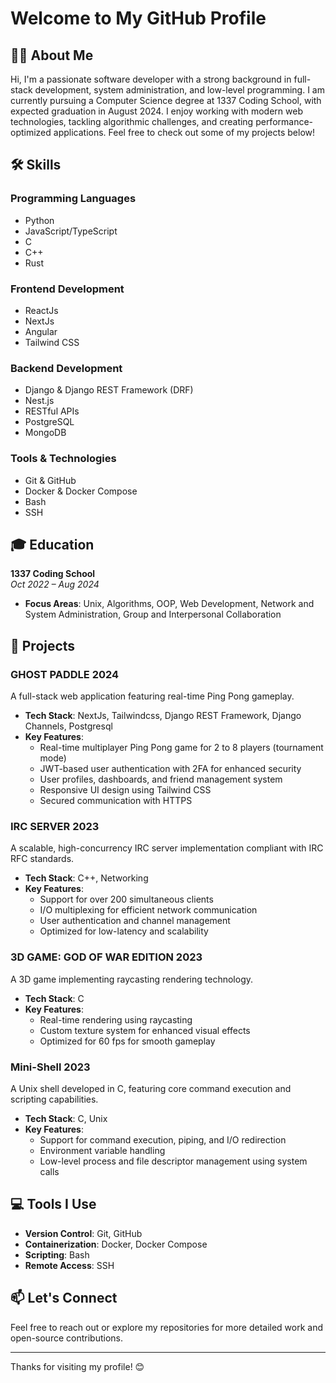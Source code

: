 # Welcome to My GitHub Profile

## 👨‍💻 About Me
Hi, I'm a passionate software developer with a strong background in full-stack development, system administration, and low-level programming. I am currently pursuing a Computer Science degree at 1337 Coding School, with expected graduation in August 2024. I enjoy working with modern web technologies, tackling algorithmic challenges, and creating performance-optimized applications. Feel free to check out some of my projects below!

## 🛠️ Skills

### Programming Languages
- Python
- JavaScript/TypeScript
- C
- C++
- Rust

### Frontend Development
- ReactJs
- NextJs
- Angular
- Tailwind CSS

### Backend Development
- Django & Django REST Framework (DRF)
- Nest.js
- RESTful APIs
- PostgreSQL
- MongoDB

### Tools & Technologies
- Git & GitHub
- Docker & Docker Compose
- Bash
- SSH

## 🎓 Education

**1337 Coding School**  
*Oct 2022 – Aug 2024*  
- **Focus Areas**: Unix, Algorithms, OOP, Web Development, Network and System Administration, Group and Interpersonal Collaboration

## 📁 Projects

### GHOST PADDLE 2024
A full-stack web application featuring real-time Ping Pong gameplay.

- **Tech Stack**: NextJs, Tailwindcss, Django REST Framework, Django Channels, Postgresql
- **Key Features**:
  - Real-time multiplayer Ping Pong game for 2 to 8 players (tournament mode)
  - JWT-based user authentication with 2FA for enhanced security
  - User profiles, dashboards, and friend management system
  - Responsive UI design using Tailwind CSS
  - Secured communication with HTTPS

### IRC SERVER 2023
A scalable, high-concurrency IRC server implementation compliant with IRC RFC standards.

- **Tech Stack**: C++, Networking
- **Key Features**:
  - Support for over 200 simultaneous clients
  - I/O multiplexing for efficient network communication
  - User authentication and channel management
  - Optimized for low-latency and scalability

### 3D GAME: GOD OF WAR EDITION 2023
A 3D game implementing raycasting rendering technology.

- **Tech Stack**: C
- **Key Features**:
  - Real-time rendering using raycasting
  - Custom texture system for enhanced visual effects
  - Optimized for 60 fps for smooth gameplay

### Mini-Shell 2023
A Unix shell developed in C, featuring core command execution and scripting capabilities.

- **Tech Stack**: C, Unix
- **Key Features**:
  - Support for command execution, piping, and I/O redirection
  - Environment variable handling
  - Low-level process and file descriptor management using system calls

## 💻 Tools I Use
- **Version Control**: Git, GitHub
- **Containerization**: Docker, Docker Compose
- **Scripting**: Bash
- **Remote Access**: SSH

## 📫 Let's Connect
Feel free to reach out or explore my repositories for more detailed work and open-source contributions.

---

Thanks for visiting my profile! 😊
